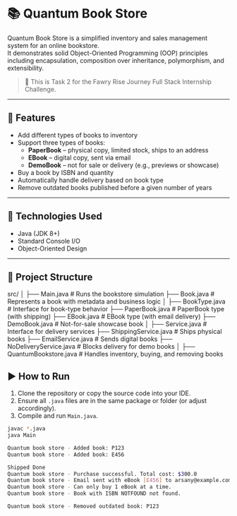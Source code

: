 # 📚 Quantum Book Store

Quantum Book Store is a simplified inventory and sales management system for an online bookstore.  
It demonstrates solid Object-Oriented Programming (OOP) principles including encapsulation, composition over inheritance, polymorphism, and extensibility.

> 🧪 This is Task 2 for the Fawry Rise Journey Full Stack Internship Challenge.

---

## 🚀 Features

- Add different types of books to inventory
- Support three types of books:
  - **PaperBook** – physical copy, limited stock, ships to an address
  - **EBook** – digital copy, sent via email
  - **DemoBook** – not for sale or delivery (e.g., previews or showcase)
- Buy a book by ISBN and quantity
- Automatically handle delivery based on book type
- Remove outdated books published before a given number of years

---

## 🔧 Technologies Used

- Java (JDK 8+)
- Standard Console I/O
- Object-Oriented Design

---

## 🧱 Project Structure

src/
│
├── Main.java # Runs the bookstore simulation
├── Book.java # Represents a book with metadata and business logic
│
├── BookType.java # Interface for book-type behavior
├── PaperBook.java # PaperBook type (with shipping)
├── EBook.java # EBook type (with email delivery)
├── DemoBook.java # Not-for-sale showcase book
│
├── Service.java # Interface for delivery services
├── ShippingService.java # Ships physical books
├── EmailService.java # Sends digital books
├── NoDeliveryService.java # Blocks delivery for demo books
│
├── QuantumBookstore.java # Handles inventory, buying, and removing books

## ▶️ How to Run

1. Clone the repository or copy the source code into your IDE.
2. Ensure all `.java` files are in the same package or folder (or adjust accordingly).
3. Compile and run `Main.java`.

```bash
javac *.java
java Main

Quantum book store - Added book: P123
Quantum book store - Added book: E456

Shipped Done
Quantum book store - Purchase successful. Total cost: $300.0
Quantum book store - Email sent with eBook [E456] to arsany@example.com
Quantum book store - Can only buy 1 eBook at a time.
Quantum book store - Book with ISBN NOTFOUND not found.

Quantum book store - Removed outdated book: P123

